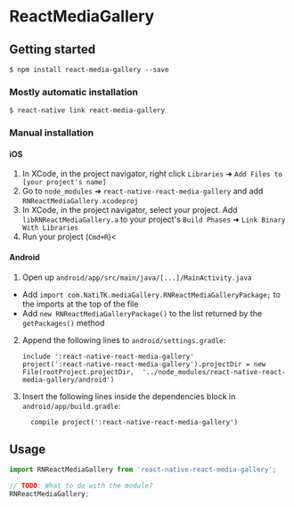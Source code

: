 
#  ReactMediaGallery

## Getting started

`$ npm install react-media-gallery --save`

### Mostly automatic installation

`$ react-native link react-media-gallery`

### Manual installation


#### iOS

1. In XCode, in the project navigator, right click `Libraries` ➜ `Add Files to [your project's name]`
2. Go to `node_modules` ➜ `react-native-react-media-gallery` and add `RNReactMediaGallery.xcodeproj`
3. In XCode, in the project navigator, select your project. Add `libRNReactMediaGallery.a` to your project's `Build Phases` ➜ `Link Binary With Libraries`
4. Run your project (`Cmd+R`)<

#### Android

1. Open up `android/app/src/main/java/[...]/MainActivity.java`
  - Add `import com.NatiTK.mediaGallery.RNReactMediaGalleryPackage;` to the imports at the top of the file
  - Add `new RNReactMediaGalleryPackage()` to the list returned by the `getPackages()` method
2. Append the following lines to `android/settings.gradle`:
  	```
  	include ':react-native-react-media-gallery'
  	project(':react-native-react-media-gallery').projectDir = new File(rootProject.projectDir, 	'../node_modules/react-native-react-media-gallery/android')
  	```
3. Insert the following lines inside the dependencies block in `android/app/build.gradle`:
  	```
      compile project(':react-native-react-media-gallery')
  	```


## Usage
```javascript
import RNReactMediaGallery from 'react-native-react-media-gallery';

// TODO: What to do with the module?
RNReactMediaGallery;
```
  
